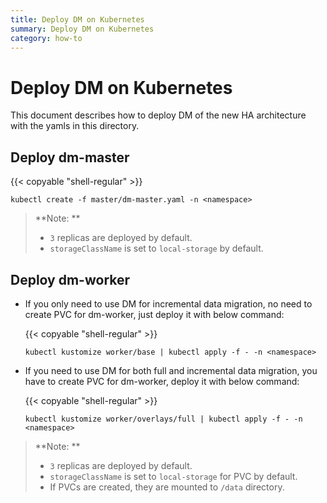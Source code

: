 ```yaml
---
title: Deploy DM on Kubernetes
summary: Deploy DM on Kubernetes
category: how-to
---
```


# Deploy DM on Kubernetes

This document describes how to deploy DM of the new HA architecture with the yamls in this directory.

## Deploy dm-master

{{< copyable "shell-regular" >}}

``` shell
kubectl create -f master/dm-master.yaml -n <namespace>
```

> **Note: **
>
> - `3` replicas are deployed by default.
> - `storageClassName` is set to `local-storage` by default.

## Deploy dm-worker

- If you only need to use DM for incremental data migration, no need to create PVC for dm-worker, just deploy it with below command:

    {{< copyable "shell-regular" >}}

    ``` shell
    kubectl kustomize worker/base | kubectl apply -f - -n <namespace>
    ```

- If you need to use DM for both full and incremental data migration, you have to create PVC for dm-worker, deploy it with below command:

    {{< copyable "shell-regular" >}}

    ``` shell
    kubectl kustomize worker/overlays/full | kubectl apply -f - -n <namespace>
    ```

> **Note: **
>
> - `3` replicas are deployed by default.
> - `storageClassName` is set to `local-storage` for PVC by default.
> - If PVCs are created, they are mounted to `/data` directory.
